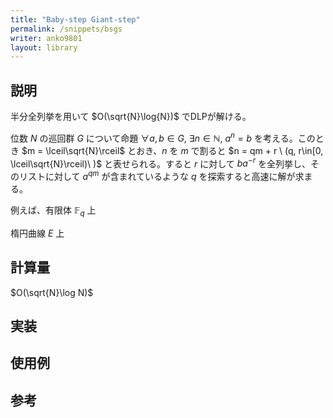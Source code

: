 ```yaml
---
title: "Baby-step Giant-step"
permalink: /snippets/bsgs
writer: anko9801
layout: library
---
```


## 説明

半分全列挙を用いて $O(\sqrt{N}\log{N})$ でDLPが解ける。

位数 $N$ の巡回群 $G$ について命題 $\forall a, b\in G$, $\exists n\in \mathbb{N}$, $a^n = b$ を考える。このとき $m = \lceil\sqrt{N}\rceil$ とおき、$n$ を $m$ で割ると $n = qm + r \ (q, r\in[0, \lceil\sqrt{N}\rceil)\ )$ と表せられる。すると $r$ に対して $ba^{-r}$ を全列挙し、そのリストに対して $a^{qm}$ が含まれているような $q$ を探索すると高速に解が求まる。

例えば、有限体 $\mathbb{F}_q$ 上

楕円曲線 $E$ 上

## 計算量
$O(\sqrt{N}\log N)$

## 実装

## 使用例

## 参考
